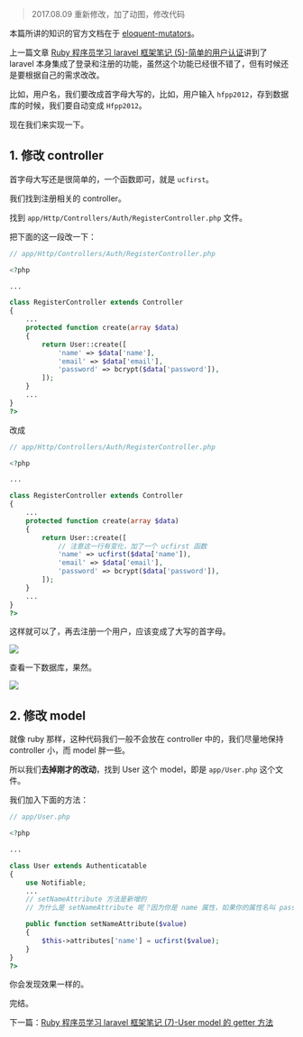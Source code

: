 > 2017.08.09 重新修改，加了动图，修改代码

本篇所讲的知识的官方文档在于 [eloquent-mutators](https://laravel.com/docs/5.4/eloquent-mutators)。

上一篇文章 [Ruby 程序员学习 laravel 框架笔记 (5)-简单的用户认证](https://www.rails365.net/articles/ruby-cheng-xu-yuan-xue-xi-laravel-kuang-jia-bi-ji-5-jian-dan-de-yong-hu-ren-zheng)讲到了 laravel 本身集成了登录和注册的功能，虽然这个功能已经很不错了，但有时候还是要根据自己的需求改改。

比如，用户名，我们要改成首字母大写的，比如，用户输入 `hfpp2012`，存到数据库的时候，我们要自动变成 `Hfpp2012`。

现在我们来实现一下。

## 1. 修改 controller

首字母大写还是很简单的，一个函数即可，就是 `ucfirst`。

我们找到注册相关的 controller。

找到 `app/Http/Controllers/Auth/RegisterController.php` 文件。

把下面的这一段改一下：

``` php
// app/Http/Controllers/Auth/RegisterController.php

<?php

...

class RegisterController extends Controller
{
    ...
    protected function create(array $data)
    {
        return User::create([
            'name' => $data['name'],
            'email' => $data['email'],
            'password' => bcrypt($data['password']),
        ]);
    }
    ...
}
?>
```

改成

``` php
// app/Http/Controllers/Auth/RegisterController.php

<?php

...

class RegisterController extends Controller
{
    ...
    protected function create(array $data)
    {
        return User::create([
            // 注意这一行有变化，加了一个 ucfirst 函数
            'name' => ucfirst($data['name']),
            'email' => $data['email'],
            'password' => bcrypt($data['password']),
        ]);
    }
    ...
}
?>
```

这样就可以了，再去注册一个用户，应该变成了大写的首字母。

![](https://rails365.oss-cn-shenzhen.aliyuncs.com/uploads/photo/image/286/2017/377aec2fb1fc3cca785458ea1b27fc14.gif)

查看一下数据库，果然。

![](https://rails365.oss-cn-shenzhen.aliyuncs.com/uploads/photo/image/287/2017/9cff8be3fd95896ee0ecbf97f5cc6dad.gif)

## 2. 修改 model

就像 ruby 那样，这种代码我们一般不会放在 controller 中的，我们尽量地保持 controller 小，而 model 胖一些。

所以我们**去掉刚才的改动**，找到 User 这个 model，即是 `app/User.php` 这个文件。

我们加入下面的方法：

``` php
// app/User.php

<?php

...

class User extends Authenticatable
{
    use Notifiable;
    ...
    // setNameAttribute 方法是新增的
    // 为什么是 setNameAttribute 呢？因为你是 name 属性，如果你的属性名叫 password, 可以这里就要变成 setPasswordAttribute。

    public function setNameAttribute($value)
    {
        $this->attributes['name'] = ucfirst($value);
    }
}
?>
```

你会发现效果一样的。

完结。

下一篇：[Ruby 程序员学习 laravel 框架笔记 (7)-User model 的 getter 方法](https://www.rails365.net/articles/ruby-cheng-xu-yuan-xue-xi-laravel-kuang-jia-bi-ji-7-user-model-getter-fang-fa)
